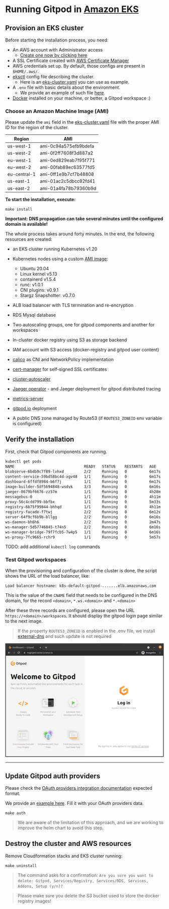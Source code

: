 # Running Gitpod in [Amazon EKS](https://aws.amazon.com/en/eks/)

## Provision an EKS cluster

Before starting the installation process, you need:

- An AWS account with Administrator access
  - [Create one now by clicking here](https://aws.amazon.com/getting-started/)
- A SSL Certificate created with [AWS Certificate Manager](https://aws.amazon.com/en/certificate-manager/)
- AWS credentials set up. By default, those configs are present in `$HOME/.aws/`.
- [eksctl](https://eksctl.io/) config file describing the cluster.
  - Here is an [eks-cluster.yaml](eks-cluster.yaml) you can use as example.
- A `.env` file with basic details about the environment.
  - We provide an example of such file [here](.env.example).
- [Docker](https://docs.docker.com/engine/install/) installed on your machine, or better, a Gitpod workspace :)

### Choose an Amazon Machine Image (AMI)

Please update the `ami` field in the [eks-cluster.yaml](eks-cluster.yaml) file with the proper AMI ID for the region of the cluster.

| Region       | AMI                   |
| ------------ | --------------------- |
| us-west-1    | ami-0c94a575efb9bdefa |
| us-west-2    | ami-0f2ff7608f3d887a2 |
| eu-west-1    | ami-0ed829eab7f95f771 |
| eu-west-2    | ami-00fab89ec63577fd5 |
| eu-central-1 | ami-0ff1e9b7cf7b48808 |
| us-east-1    | ami-01ac2c5dbcc82fd41 |
| us-east-2    | ami-01a4fa78b79360b9d |

**To start the installation, execute:**

```shell
make install
```

**Important: DNS propagation can take several minutes until the configured domain is available!**

The whole process takes around forty minutes. In the end, the following resources are created:

- an EKS cluster running Kubernetes v1.20
- Kubernetes nodes using a custom [AMI image](https://github.com/gitpod-io/amazon-eks-custom-amis/tree/gitpod):

  - Ubuntu 20.04
  - Linux kernel v5.13
  - containerd v1.5.4
  - runc: v1.0.1
  - CNI plugins: v0.9.1
  - Stargz Snapshotter: v0.7.0

- ALB load balancer with TLS termination and re-encryption
- RDS Mysql database
- Two autoscaling groups, one for gitpod components and another for workspaces
- In-cluster docker registry using S3 as storage backend
- IAM account with S3 access (docker-registry and gitpod user content)
- [calico](https://docs.projectcalico.org) as CNI and NetworkPolicy implementation
- [cert-manager](https://cert-manager.io/) for self-signed SSL certificates
- [cluster-autoscaler](https://github.com/kubernetes/autoscaler/tree/master/cluster-autoscaler)
- [Jaeger operator](https://github.com/jaegertracing/helm-charts/tree/main/charts/jaeger-operator) - and Jaeger deployment for gitpod distributed tracing
- [metrics-server](https://github.com/kubernetes-sigs/metrics-server)
- [gitpod.io](https://github.com/gitpod-io/gitpod) deployment
- A public DNS zone managed by Route53 (if `ROUTE53_ZONEID` env variable is configured)

## Verify the installation

First, check that Gitpod components are running.

```shell
kubectl get pods
NAME                               READY   STATUS    RESTARTS   AGE
blobserve-6bdb9c7f89-lvhxd         2/2     Running   0          6m17s
content-service-59bd58bc4d-xgv48   1/1     Running   0          6m17s
dashboard-6ffdf8984-b6f7j          1/1     Running   0          6m17s
image-builder-5df5694848-wsdvk     3/3     Running   0          6m16s
jaeger-8679bf6676-zz57m            1/1     Running   0          4h28m
messagebus-0                       1/1     Running   0          4h11m
proxy-56c4cdd799-bbfbx             1/1     Running   0          5m33s
registry-6b75f99844-bhhqd          1/1     Running   0          4h11m
registry-facade-f7twj              2/2     Running   0          6m12s
server-64f9cf6b9b-bllgg            2/2     Running   0          6m16s
ws-daemon-bh6h6                    2/2     Running   0          2m47s
ws-manager-5d57746845-t74n5        2/2     Running   0          6m16s
ws-manager-bridge-79f7fcb5-7w4p5   1/1     Running   0          6m16s
ws-proxy-7fc9665-rchr9             1/1     Running   0          5m57s
```

TODO: add additional `kubectl log` commands

### Test Gitpod workspaces

When the provisioning and configuration of the cluster is done, the script shows the URL of the load balancer,
like:

```shell
Load balancer hostname: k8s-default-gitpod-.......elb.amazonaws.com
```

This is the value of the `CNAME` field that needs to be configured in the DNS domain, for the record `<domain>`, `*.ws.<domain>` and `*.<domain>`

After these three records are configured, please open the URL `https://<domain>/workspaces`.
It should display the gitpod login page similar to the next image.

> If the property `ROUTE53_ZONEID` is enabled in the .env file, we install [external-dns](https://github.com/kubernetes-sigs/external-dns) and such update is not required

![Gitpod login page](./images/gitpod-login.png "Gitpod Login Page")

---

## Update Gitpod auth providers

Please check the [OAuth providers integration documentation](https://www.gitpod.io/docs/self-hosted/0.5.0/install/oauth) expected format.

We provide an [example here](./auth-providers-patch.yaml). Fill it with your OAuth providers data.

```console
make auth
```

> We are aware of the limitation of this approach, and we are working to improve the helm chart to avoid this step.

## Destroy the cluster and AWS resources

Remove Cloudformation stacks and EKS cluster running:

```shell
make uninstall
```

> The command asks for a confirmation:
> `Are you sure you want to delete: Gitpod, Services/Registry, Services/RDS, Services, Addons, Setup (y/n)?`

> Please make sure you delete the S3 bucket used to store the docker registry images!

